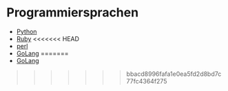 # Programmiersprachen

* [Python](../python)
* [Ruby](../ruby)
<<<<<<< HEAD
* [perl](../perl)
* [GoLang](../go)
=======
* [GoLang](../go-lang)
>>>>>>> bbacd8996fafa1e0ea5fd2d8bd7c77fc4364f275
